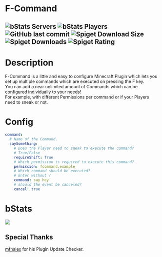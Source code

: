# F-Command
![bStats Servers](https://img.shields.io/bstats/servers/17738?style=for-the-badge)
![bStats Players](https://img.shields.io/bstats/players/17738?style=for-the-badge)
![GitHub last commit](https://img.shields.io/github/last-commit/Hutch79/F-Command?style=for-the-badge)
![Spiget Download Size](https://img.shields.io/spiget/download-size/108009?style=for-the-badge)
![Spiget Downloads](https://img.shields.io/spiget/downloads/108009?style=for-the-badge)
![Spiget Rating](https://img.shields.io/spiget/rating/108009?style=for-the-badge)  
---
# Description
F-Command is a little and easy to configure Minecraft Plugin which lets you set up multiple commands which are executed on pressing the F key.  
You can add a near unlimited amount of Commands which can be configured individually to your needs!  
For example, with different Permissions per command or if your Players need to sneak or not.

# Config
``` yaml
command:
  # Name of the Command.
  saySomething:
    # Does the Player need to sneak to execute the command?
    # True/False
    requireShift: True
    # Which permission is required to execute this command?
    permission: fcommand.example
    # Which command should be executed?
    # Enter without /
    command: say hey
    # should the event be canceled?
    cancel: true
```

# bStats
[![](https://bstats.org/signatures/bukkit/F-Command.svg)](https://bstats.org/plugin/bukkit/F-Command)

## Special Thanks
[mfnalex](https://github.com/JEFF-Media-GbR/Spigot-UpdateChecker) for his Plugin Update Checker.
